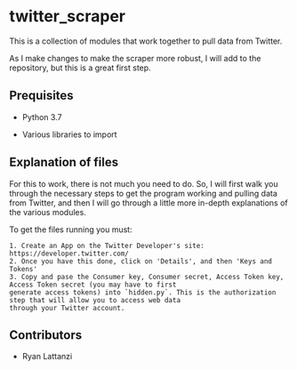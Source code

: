 # twitter_scraper
This is a collection of modules that work together to pull data from Twitter.

As I make changes to make the scraper more robust, I will add to the repository, but this is a great first step.

Prequisites
-----------

- Python 3.7

- Various libraries to import

Explanation of files
--------
For this to work, there is not much you need to do. So, I will first walk you through the necessary steps to get the program working and pulling data from Twitter, and then I will go through a little more in-depth explanations of the various modules.

To get the files running you must:
    
    1. Create an App on the Twitter Developer's site: https://developer.twitter.com/
    2. Once you have this done, click on 'Details', and then 'Keys and Tokens'
    3. Copy and pase the Consumer key, Consumer secret, Access Token key, Access Token secret (you may have to first 
    generate access tokens) into `hidden.py`. This is the authorization step that will allow you to access web data 
    through your Twitter account.

  
Contributors
--------------

- Ryan Lattanzi
